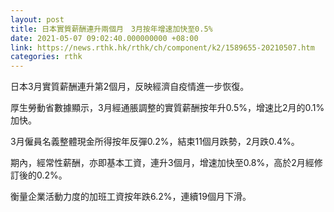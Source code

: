 ```yaml
---
layout: post
title: 日本實質薪酬連升兩個月　3月按年增速加快至0.5%
date: 2021-05-07 09:02:40.000000000 +08:00
link: https://news.rthk.hk/rthk/ch/component/k2/1589655-20210507.htm
categories: rthk
---
```


日本3月實質薪酬連升第2個月，反映經濟自疫情進一步恢復。

厚生勞動省數據顯示，3月經通脹調整的實質薪酬按年升0.5%，增速比2月的0.1%加快。

3月僱員名義整體現金所得按年反彈0.2%，結束11個月跌勢，2月跌0.4%。

期內，經常性薪酬，亦即基本工資，連升3個月，增速加快至0.8%，高於2月經修訂後的0.2%。

衡量企業活動力度的加班工資按年跌6.2%，連續19個月下滑。
